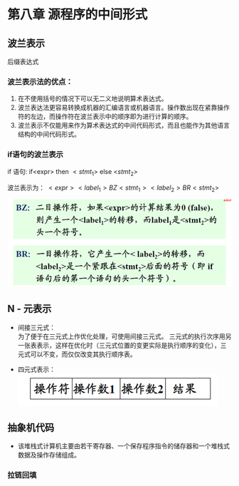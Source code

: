 # 第八章 源程序的中间形式  

## 波兰表示  

后缀表达式  

### 波兰表示法的优点：  

1. 在不使用括号的情况下可以无二义地说明算术表达式。  
2. 波兰表达法更容易转换成机器的汇编语言或机器语言。操作数出现在紧靠操作符的左边，而操作符在波兰表示中的顺序即为进行计算的顺序。  
3. 波兰表示不仅能用来作为算术表达式的中间代码形式，而且也能作为其他语言结构的中间代码形式。  

### if语句的波兰表示

if 语句: if\<expr> then $<stmt_1>$ else <$stmt_2$>  

波兰表示为： $<expr><label_1>BZ<stmt_1><label_2>BR<stmt_2>$  

![ ](snip29.png)  

## N - 元表示  

+ 间接三元式：  
    为了便于在三元式上作优化处理，可使用间接三元式。 
    三元式的执行次序用另一张表表示，这样在优化时（三元式位置的变更实际是执行顺序的变化），三元式可以不变，而仅仅改变其执行顺序表。  

+ 四元式表示：  
    ![ ](snip30.png)  

## 抽象机代码  

+ 该堆栈式计算机主要由若干寄存器、一个保存程序指令的储存器和一个堆栈式数据及操作存储组成。  

### 拉链回填  



